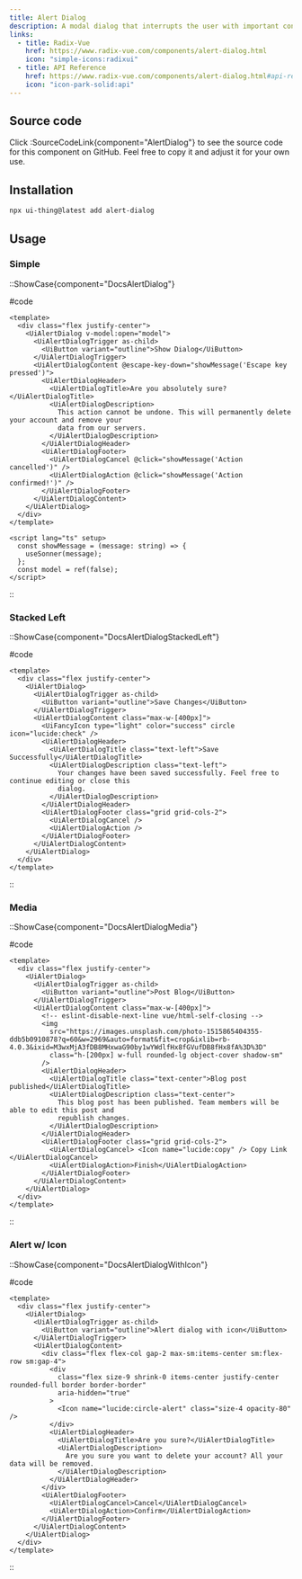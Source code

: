 ```yaml
---
title: Alert Dialog
description: A modal dialog that interrupts the user with important content and expects a response.
links:
  - title: Radix-Vue
    href: https://www.radix-vue.com/components/alert-dialog.html
    icon: "simple-icons:radixui"
  - title: API Reference
    href: https://www.radix-vue.com/components/alert-dialog.html#api-reference
    icon: "icon-park-solid:api"
---
```


## Source code

Click :SourceCodeLink{component="AlertDialog"} to see the source code for this component on GitHub. Feel free to copy it and adjust it for your own use.

## Installation

```bash
npx ui-thing@latest add alert-dialog
```

## Usage

### Simple

::ShowCase{component="DocsAlertDialog"}

#code

<!-- automd:file src="../../app/components/content/Docs/AlertDialog/DocsAlertDialog.vue" code lang="vue" -->

```vue [DocsAlertDialog.vue]
<template>
  <div class="flex justify-center">
    <UiAlertDialog v-model:open="model">
      <UiAlertDialogTrigger as-child>
        <UiButton variant="outline">Show Dialog</UiButton>
      </UiAlertDialogTrigger>
      <UiAlertDialogContent @escape-key-down="showMessage('Escape key pressed')">
        <UiAlertDialogHeader>
          <UiAlertDialogTitle>Are you absolutely sure?</UiAlertDialogTitle>
          <UiAlertDialogDescription>
            This action cannot be undone. This will permanently delete your account and remove your
            data from our servers.
          </UiAlertDialogDescription>
        </UiAlertDialogHeader>
        <UiAlertDialogFooter>
          <UiAlertDialogCancel @click="showMessage('Action cancelled')" />
          <UiAlertDialogAction @click="showMessage('Action confirmed!')" />
        </UiAlertDialogFooter>
      </UiAlertDialogContent>
    </UiAlertDialog>
  </div>
</template>

<script lang="ts" setup>
  const showMessage = (message: string) => {
    useSonner(message);
  };
  const model = ref(false);
</script>
```

<!-- /automd -->

::

### Stacked Left

::ShowCase{component="DocsAlertDialogStackedLeft"}

#code

<!-- automd:file src="../../app/components/content/Docs/AlertDialog/DocsAlertDialogStackedLeft.vue" code lang="vue" -->

```vue [DocsAlertDialogStackedLeft.vue]
<template>
  <div class="flex justify-center">
    <UiAlertDialog>
      <UiAlertDialogTrigger as-child>
        <UiButton variant="outline">Save Changes</UiButton>
      </UiAlertDialogTrigger>
      <UiAlertDialogContent class="max-w-[400px]">
        <UiFancyIcon type="light" color="success" circle icon="lucide:check" />
        <UiAlertDialogHeader>
          <UiAlertDialogTitle class="text-left">Save Successfully</UiAlertDialogTitle>
          <UiAlertDialogDescription class="text-left">
            Your changes have been saved successfully. Feel free to continue editing or close this
            dialog.
          </UiAlertDialogDescription>
        </UiAlertDialogHeader>
        <UiAlertDialogFooter class="grid grid-cols-2">
          <UiAlertDialogCancel />
          <UiAlertDialogAction />
        </UiAlertDialogFooter>
      </UiAlertDialogContent>
    </UiAlertDialog>
  </div>
</template>
```

<!-- /automd -->

::

### Media

::ShowCase{component="DocsAlertDialogMedia"}

#code

<!-- automd:file src="../../app/components/content/Docs/AlertDialog/DocsAlertDialogMedia.vue" code lang="vue" -->

```vue [DocsAlertDialogMedia.vue]
<template>
  <div class="flex justify-center">
    <UiAlertDialog>
      <UiAlertDialogTrigger as-child>
        <UiButton variant="outline">Post Blog</UiButton>
      </UiAlertDialogTrigger>
      <UiAlertDialogContent class="max-w-[400px]">
        <!-- eslint-disable-next-line vue/html-self-closing -->
        <img
          src="https://images.unsplash.com/photo-1515865404355-ddb5b0910878?q=60&w=2969&auto=format&fit=crop&ixlib=rb-4.0.3&ixid=M3wxMjA3fDB8MHxwaG90by1wYWdlfHx8fGVufDB8fHx8fA%3D%3D"
          class="h-[200px] w-full rounded-lg object-cover shadow-sm"
        />
        <UiAlertDialogHeader>
          <UiAlertDialogTitle class="text-center">Blog post published</UiAlertDialogTitle>
          <UiAlertDialogDescription class="text-center">
            This blog post has been published. Team members will be able to edit this post and
            republish changes.
          </UiAlertDialogDescription>
        </UiAlertDialogHeader>
        <UiAlertDialogFooter class="grid grid-cols-2">
          <UiAlertDialogCancel> <Icon name="lucide:copy" /> Copy Link </UiAlertDialogCancel>
          <UiAlertDialogAction>Finish</UiAlertDialogAction>
        </UiAlertDialogFooter>
      </UiAlertDialogContent>
    </UiAlertDialog>
  </div>
</template>
```

<!-- /automd -->

::

### Alert w/ Icon

::ShowCase{component="DocsAlertDialogWithIcon"}

#code

<!-- automd:file src="../../app/components/content/Docs/AlertDialog/DocsAlertDialogWithIcon.vue" code lang="vue" -->

```vue [DocsAlertDialogWithIcon.vue]
<template>
  <div class="flex justify-center">
    <UiAlertDialog>
      <UiAlertDialogTrigger as-child>
        <UiButton variant="outline">Alert dialog with icon</UiButton>
      </UiAlertDialogTrigger>
      <UiAlertDialogContent>
        <div class="flex flex-col gap-2 max-sm:items-center sm:flex-row sm:gap-4">
          <div
            class="flex size-9 shrink-0 items-center justify-center rounded-full border border-border"
            aria-hidden="true"
          >
            <Icon name="lucide:circle-alert" class="size-4 opacity-80" />
          </div>
          <UiAlertDialogHeader>
            <UiAlertDialogTitle>Are you sure?</UiAlertDialogTitle>
            <UiAlertDialogDescription>
              Are you sure you want to delete your account? All your data will be removed.
            </UiAlertDialogDescription>
          </UiAlertDialogHeader>
        </div>
        <UiAlertDialogFooter>
          <UiAlertDialogCancel>Cancel</UiAlertDialogCancel>
          <UiAlertDialogAction>Confirm</UiAlertDialogAction>
        </UiAlertDialogFooter>
      </UiAlertDialogContent>
    </UiAlertDialog>
  </div>
</template>
```

<!-- /automd -->

::
